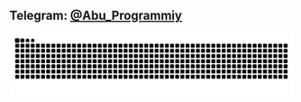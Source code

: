 ## Telegram: [@Abu_Programmiy](https:/t.me/Abu_Programmiy)
<img src="https://raw.githubusercontent.com/AbuProgrammiy/AbuProgrammiy/output/snake.svg" alt="Snake animation" />
